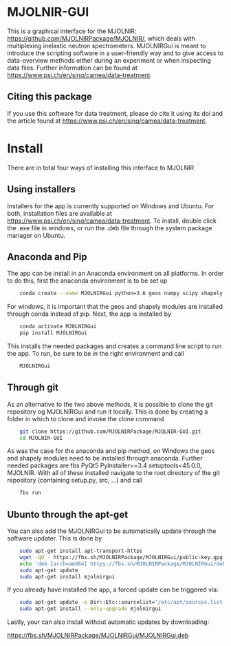 # MJOLNIR-GUI
This is a graphical interface for the MJOLNIR: https://github.com/MJOLNIRPackage/MJOLNIR/, which deals with multiplexing inelastic neutron spectrometers. MJOLNIRGui is meant to introduce the scripting software in a user-friendly way and to give access to data-overview methods either during an experiment or when inspecting data files. Further information can be found at https://www.psi.ch/en/sinq/camea/data-treatment.

## Citing this package
If you use this software for data treatment, please do cite it using its doi and the article found at https://www.psi.ch/en/sinq/camea/data-treatment.


# Install

There are in total four ways of installing this interface to MJOLNIR

## Using installers

Installers for the app is currently supported on Windows and Ubuntu. For both, installation files are available at https://www.psi.ch/en/sinq/camea/data-treatment. To install, double click the .exe file in windows, or run the .deb file through the system package manager on Ubuntu.


## Anaconda and Pip

The app can be install in an Anaconda environment on all platforms. In order to do this, first the anaconda environment is to be set up

```bash
    conda create --name MJOLNIRGui python=3.6 geos numpy scipy shapely
```

For windows, it is important that the geos and shapely modules are installed through conda instead of pip. Next, the app is installed by

```bash
    conda activate MJOLNIRGui
    pip install MJOLNIRGui
```

This installs the needed packages and creates a command line script to run the app. To run, be sure to be in the right environment and call

```bash
    MJOLNIRGui
```

## Through git

As an alternative to the two above methods, it is possible to clone the git repository og MJOLNIRGui and run it locally. This is done by creating a folder in which to clone and invoke the clone command

```bash
    git clone https://github.com/MJOLNIRPackage/MJOLNIR-GUI.git
    cd MJOLNIR-GUI
```

As was the case for the anaconda and pip method, on Windows the geos and shapely modules need to be installed through anaconda. Further needed packages are fbs PyQt5 PyInstaller==3.4 setuptools<45.0.0, MJOLNIR. With all of these installed navigate to the root directory of the git repository (containing setup.py, src, ...) and call

```bash
    fbs run
```

## Ubunto through the apt-get

You can also add the MJOLNIRGui to be automatically update through the software updater. This is done by

```bash
    sudo apt-get install apt-transport-https
    wget -qO - https://fbs.sh/MJOLNIRPackage/MJOLNIRGui/public-key.gpg | sudo apt-key add -
    echo 'deb [arch=amd64] https://fbs.sh/MJOLNIRPackage/MJOLNIRGui/deb stable main' | sudo tee /etc/apt/sources.list.d/mjolnirgui.list
    sudo apt-get update
    sudo apt-get install mjolnirgui
```

If you already have installed the app, a forced  update can be triggered via:

```bash
    sudo apt-get update -o Dir::Etc::sourcelist="/etc/apt/sources.list.d/mjolnirgui.list" -o Dir::Etc::sourceparts="-" -o APT::Get::List-Cleanup="0"
    sudo apt-get install --only-upgrade mjolnirgui
```

Lastly, your can also install without automatic updates by downloading:

https://fbs.sh/MJOLNIRPackage/MJOLNIRGui/MJOLNIRGui.deb

